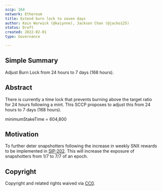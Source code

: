 ```yaml
---
sccp: 164
network: Ethereum
title: Extend burn lock to seven days
author: Kain Warwick (@kaiynne), Jackson Chan (@jacko125)
status: Draft
created: 2022-02-01
type: Governance

---
```


## Simple Summary

<!--"If you can't explain it simply, you don't understand it well enough." Provide a simplified and layman-accessible explanation of the SCCP.-->

Adjust Burn Lock from 24 hours to 7 days (168 hours).

## Abstract

<!--A short (~200 word) description of the variable change proposed.-->

There is currently a time lock that prevents burning above the target ratio for 24 hours following a mint. This SCCP proposes to adjust this from 24 hours to 7 days (168 hours).

minimumStakeTime = 604,800

## Motivation

<!--The motivation is critical for SCCPs that want to update variables within Synthetix. It should clearly explain why the existing variable is not incentive aligned. SCCP submissions without sufficient motivation may be rejected outright.-->

To further deter snapshotters following the increase in weekly SNX rewards to be implemented in [SIP-202](https://sips.synthetix.io/sips/sip-202/). This will increase the exposure of snapshotters from 1/7 to 7/7 of an epoch.

## Copyright

Copyright and related rights waived via [CC0](https://creativecommons.org/publicdomain/zero/1.0/).

